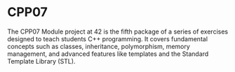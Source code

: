 # CPP07
The CPP07 Module project at 42 is the fifth package of a series of exercises designed to teach students C++ programming. It covers fundamental concepts such as classes, inheritance, polymorphism, memory management, and advanced features like templates and the Standard Template Library (STL).
